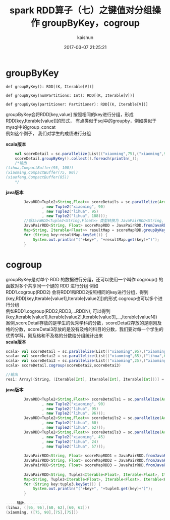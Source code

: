 ﻿---
title: spark RDD算子（七）之键值对分组操作 groupByKey，cogroup
date: 2017-03-07 21:25:21
tags: [spark]
categories: [大数据,spark]
author: kaishun
id: 41
permalink: spark-rdd-7
---

# **groupByKey**
```
def groupByKey(): RDD[(K, Iterable[V])]

def groupByKey(numPartitions: Int): RDD[(K, Iterable[V])]

def groupByKey(partitioner: Partitioner): RDD[(K, Iterable[V])]
```
groupByKey会将RDD[key,value] 按照相同的key进行分组，形成RDD[key,Iterable[value]]的形式， 有点类似于sql中的groupby，例如类似于mysql中的group_concat  
例如这个例子， 我们对学生的成绩进行分组
<!-- more -->
**scala版本**
```scala
    val scoreDetail = sc.parallelize(List(("xiaoming",75),("xiaoming",90),("lihua",95),("lihua",100),("xiaofeng",85)))
    scoreDetail.groupByKey().collect().foreach(println(_));
    /*输出
(lihua,CompactBuffer(95, 100))
(xiaoming,CompactBuffer(75, 90))
(xiaofeng,CompactBuffer(85))
    */
```
**java版本**
```java
        JavaRDD<Tuple2<String,Float>> scoreDetails = sc.parallelize(Arrays.asList(new Tuple2("xiaoming", 75)
                , new Tuple2("xiaoming", 90)
                , new Tuple2("lihua", 95)
                , new Tuple2("lihua", 188)));
        //将JavaRDD<Tuple2<String,Float>> 类型转换为 JavaPairRDD<String, Float>
        JavaPairRDD<String, Float> scoreMapRDD = JavaPairRDD.fromJavaRDD(scoreDetails);
        Map<String, Iterable<Float>> resultMap = scoreMapRDD.groupByKey().collectAsMap();
        for (String key:resultMap.keySet()) {
            System.out.println("("+key+", "+resultMap.get(key)+")");
        }
```

# **cogroup**
groupByKey是对单个 RDD 的数据进行分组，还可以使用一个叫作 cogroup() 的函数对多个共享同一个键的 RDD 进行分组
例如  
RDD1.cogroup(RDD2) 会将RDD1和RDD2按照相同的key进行分组，得到(key,RDD[key,Iterable[value1],Iterable[value2]])的形式
cogroup也可以多个进行分组  
例如RDD1.cogroup(RDD2,RDD3,...RDDN), 可以得到(key,Iterable[value1],Iterable[value2],Iterable[value3],...,Iterable[valueN])  
案例,scoreDetail存放的是学生的优秀学科的分数，scoreDetai2存放的是刚刚及格的分数，scoreDetai3存放的是没有及格的科目的分数，我们要对每一个学生的优秀学科，刚及格和不及格的分数给分组统计出来     
**scala版本**
```scala
scala> val scoreDetail = sc.parallelize(List(("xiaoming",95),("xiaoming",90),("lihua",95),("lihua",98),("xiaofeng",97)))
scala> val scoreDetai2 = sc.parallelize(List(("xiaoming",65),("lihua",63),("lihua",62),("xiaofeng",67)))
scala> val scoreDetai3 = sc.parallelize(List(("xiaoming",25),("xiaoming",15),("lihua",35),("lihua",28),("xiaofeng",36)))
scala> scoreDetail.cogroup(scoreDetai2,scoreDetai3)

//输出
res1: Array[(String, (Iterable[Int], Iterable[Int], Iterable[Int]))] = Array((xiaoming,(CompactBuffer(95, 90),CompactBuffer(65),CompactBuffer(25, 15))), (lihua,(CompactBuffer(95, 98),CompactBuffer(63, 62),CompactBuffer(35, 28))), (xiaofeng,(CompactBuffer(97),CompactBuffer(67),CompactBuffer(36))))

```  
**java版本**  
```java
        JavaRDD<Tuple2<String,Float>> scoreDetails1 = sc.parallelize(Arrays.asList(new Tuple2("xiaoming", 75)
                , new Tuple2("xiaoming", 90)
                , new Tuple2("lihua", 95)
                , new Tuple2("lihua", 96)));
        JavaRDD<Tuple2<String,Float>> scoreDetails2 = sc.parallelize(Arrays.asList(new Tuple2("xiaoming", 75)
                , new Tuple2("lihua", 60)
                , new Tuple2("lihua", 62)));
        JavaRDD<Tuple2<String,Float>> scoreDetails3 = sc.parallelize(Arrays.asList(new Tuple2("xiaoming", 75)
                , new Tuple2("xiaoming", 45)
                , new Tuple2("lihua", 24)
                , new Tuple2("lihua", 57)));
        
        JavaPairRDD<String, Float> scoreMapRDD1 = JavaPairRDD.fromJavaRDD(scoreDetails1);
        JavaPairRDD<String, Float> scoreMapRDD2 = JavaPairRDD.fromJavaRDD(scoreDetails2);
        JavaPairRDD<String, Float> scoreMapRDD3 = JavaPairRDD.fromJavaRDD(scoreDetails2);
        
        JavaPairRDD<String, Tuple3<Iterable<Float>, Iterable<Float>, Iterable<Float>>> cogroupRDD = (JavaPairRDD<String, Tuple3<Iterable<Float>, Iterable<Float>, Iterable<Float>>>) scoreMapRDD1.cogroup(scoreMapRDD2, scoreMapRDD3);
        Map<String, Tuple3<Iterable<Float>, Iterable<Float>, Iterable<Float>>> tuple3 = cogroupRDD.collectAsMap();
        for (String key:tuple3.keySet()) {
            System.out.println("("+key+", "+tuple3.get(key)+")");
        }
        
-----输出----------
(lihua, ([95, 96],[60, 62],[60, 62]))
(xiaoming, ([75, 90],[75],[75]))

```